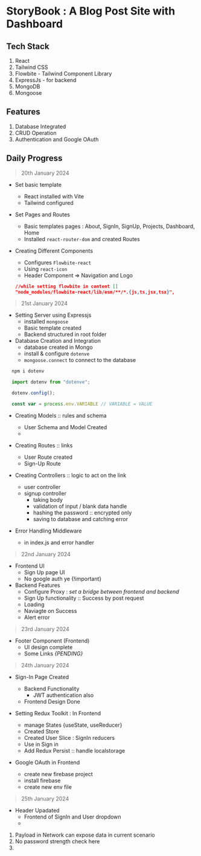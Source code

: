 # StoryBook : A Blog Post Site with Dashboard

## Tech Stack

1. React
2. Tailwind CSS
3. Flowbite - Tailwind Component Library
4. ExpressJs - for backend
5. MongoDB
6. Mongoose

## Features

1. Database Integrated
2. CRUD Operation
3. Authentication and Google OAuth

## Daily Progress

> 20th January 2024

- Set basic template
  - React installed with Vite
  - Tailwind configured
- Set Pages and Routes
  - Basic templates pages : About, SignIn, SignUp, Projects, Dashboard, Home
  - Installed `react-router-dom` and created Routes
- Creating Different Components

  - Configures `Flowbite-react`
  - Using `react-icon`
  - Header Component => Navigation and Logo

  ```json
  //while setting flowbite in content []
  "node_modules/flowbite-react/lib/esm/**/*.{js,ts,jsx,tsx}",
  ```

> 21st January 2024

- Setting Server using Expressjs
  - installed `mongoose`
  - Basic template created
  - Backend structured in root folder
- Database Creation and Integration
  - database created in Mongo
  - install & configure `dotenve`
  - `mongoose.connect` to connect to the database

```js
  npm i dotenv

  import dotenv from "dotenve";

  dotenv.config();

  const var = process.env.VARIABLE // VARIABLE = VALUE

```

- Creating Models :: rules and schema

  - User Schema and Model Created
  -

- Creating Routes :: links

  - User Route created
  - Sign-Up Route

- Creating Controllers :: logic to act on the link
  - user controller
  - signup controller
    - taking body
    - validation of input / blank data handle
    - hashing the password :: encrypted only
    - saving to database and catching error
- Error Handling Middleware
  - in index.js and error handler

> 22nd January 2024

- Frontend UI
  - Sign Up page UI
  - No google auth ye {!important}
- Backend Features
  - Configure Proxy : _set a bridge between frontend and backend_
  - Sign Up functionality :: Success by post request
  - Loading
  - Naviagte on Success
  - Alert error

> 23rd January 2024

- Footer Component (Frontend)
  - UI design complete
  - Some Links _{PENDING}_

> 24th January 2024
- Sign-In Page Created
  - Backend Functionality
    - JWT authentication also
  - Frontend Design Done
  
-  Setting Redux Toolkit : In Frontend 
   -  manage States {useState, useReducer}
   -  Created Store
   -  Created User Slice : SignIn reducers
   -  Use in Sign in 
   -  Add Redux Persist :: handle localstorage
  
- Google OAuth in Frontend
  - create new firebase project
  - install firebase
  - create new env file

> 25th January 2024

- Header Upadated
  - Frontend of SignIn and User dropdown
  - 




<!-- ! ALERTS -->

1. Payload in Network can expose data in current scenario
2. No password strength check here
3.
